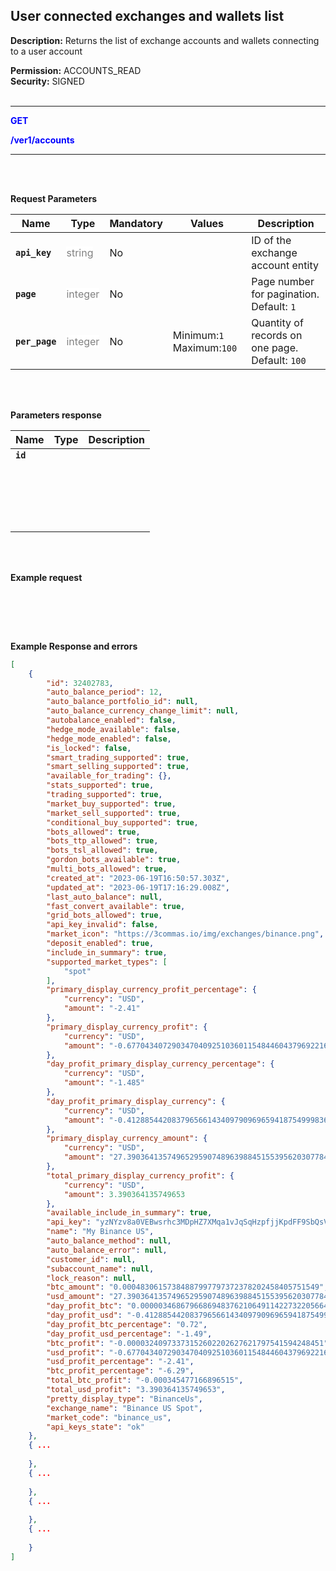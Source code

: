 ## User connected exchanges and wallets list<br>

**Description:** Returns the list of exchange accounts and wallets connecting to a user account<br>

**Permission:** ACCOUNTS_READ<br>
**Security:** SIGNED<br>
<br>

----------

<mark style="color:blue;background-color:white" >**GET**

<mark style="color:blue;background-color:white" > **/ver1/accounts**

----------
<br>
<br>

**Request Parameters**<br>

| Name | Type |	Mandatory |	Values	| Description|
|------|------|-----------|-----------------|------------|
|**`api_key`**  | <mark style="color:grey;background-color:white">string	| No |  | ID of the exchange account entity |
|**`page`**  | <mark style="color:grey;background-color:white">integer	| No |  | Page number for pagination. Default: `1`  |
|**`per_page`**  | <mark style="color:grey;background-color:white">integer	| No | Minimum:`1` Maximum:`100` | Quantity of records on one page. Default: `100` |

<br>
<br>

**Parameters response**<br>

| Name | Type |	Description|
|------|------|------------|
|**`id`**| | |
|**` `**| | |
|**` `**| | |
|**` `**| | |
|**` `**| | |
|**` `**| | |

<br>
<br>

**Example request**<br>

```json

```

<br>
<br>
<br>

**Example Response and errors**<br>

```json
[
    {
        "id": 32402783,
        "auto_balance_period": 12,
        "auto_balance_portfolio_id": null,
        "auto_balance_currency_change_limit": null,
        "autobalance_enabled": false,
        "hedge_mode_available": false,
        "hedge_mode_enabled": false,
        "is_locked": false,
        "smart_trading_supported": true,
        "smart_selling_supported": true,
        "available_for_trading": {},
        "stats_supported": true,
        "trading_supported": true,
        "market_buy_supported": true,
        "market_sell_supported": true,
        "conditional_buy_supported": true,
        "bots_allowed": true,
        "bots_ttp_allowed": true,
        "bots_tsl_allowed": true,
        "gordon_bots_available": true,
        "multi_bots_allowed": true,
        "created_at": "2023-06-19T16:50:57.303Z",
        "updated_at": "2023-06-19T17:16:29.008Z",
        "last_auto_balance": null,
        "fast_convert_available": true,
        "grid_bots_allowed": true,
        "api_key_invalid": false,
        "market_icon": "https://3commas.io/img/exchanges/binance.png",
        "deposit_enabled": true,
        "include_in_summary": true,
        "supported_market_types": [
            "spot"
        ],
        "primary_display_currency_profit_percentage": {
            "currency": "USD",
            "amount": "-2.41"
        },
        "primary_display_currency_profit": {
            "currency": "USD",
            "amount": "-0.677043407290347040925103601154844604379692216"
        },
        "day_profit_primary_display_currency_percentage": {
            "currency": "USD",
            "amount": "-1.485"
        },
        "day_profit_primary_display_currency": {
            "currency": "USD",
            "amount": "-0.412885442083796566143409790969659418754999836946"
        },
        "primary_display_currency_amount": {
            "currency": "USD",
            "amount": "27.390364135749652959074896398845155395620307784"
        },
        "total_primary_display_currency_profit": {
            "currency": "USD",
            "amount": 3.390364135749653
        },
        "available_include_in_summary": true,
        "api_key": "yzNYzv8a0VEBwsrhc3MDpHZ7XMqa1vJqSqHzpfjjKpdFF9SbQsVQKRl3hKNyZU45",
        "name": "My Binance US",
        "auto_balance_method": null,
        "auto_balance_error": null,
        "customer_id": null,
        "subaccount_name": null,
        "lock_reason": null,
        "btc_amount": "0.00048306157384887997797372378202458405751549",
        "usd_amount": "27.390364135749652959074896398845155395620307784",
        "day_profit_btc": "0.00000346867966869483762106491142273220566445969195084",
        "day_profit_usd": "-0.412885442083796566143409790969659418754999836946",
        "day_profit_btc_percentage": "0.72",
        "day_profit_usd_percentage": "-1.49",
        "btc_profit": "-0.00003240973373152602202627621797541594248451",
        "usd_profit": "-0.677043407290347040925103601154844604379692216",
        "usd_profit_percentage": "-2.41",
        "btc_profit_percentage": "-6.29",
        "total_btc_profit": "-0.000345477166896515",
        "total_usd_profit": "3.390364135749653",
        "pretty_display_type": "BinanceUs",
        "exchange_name": "Binance US Spot",
        "market_code": "binance_us",
        "api_keys_state": "ok"
    },
    { ...
        
    },
    { ...
       
    },
    { ...
       
    },
    { ...
        
    }
]
```




